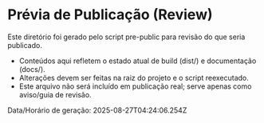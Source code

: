 # Prévia de Publicação (Review)

Este diretório foi gerado pelo script pre-public para revisão do que seria publicado.

- Conteúdos aqui refletem o estado atual de build (dist/) e documentação (docs/).
- Alterações devem ser feitas na raiz do projeto e o script reexecutado.
- Este arquivo não será incluído em publicação real; serve apenas como aviso/guia de revisão.

Data/Horário de geração: 2025-08-27T04:24:06.254Z

